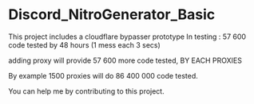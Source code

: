 # Discord_NitroGenerator_Basic

This project includes a cloudflare bypasser prototype
In testing : 57 600 code tested by 48 hours (1 mess each 3 secs)

adding proxy will provide 57 600 more code tested, BY EACH PROXIES


By example 1500 proxies will do 86 400 000 code tested.


You can help me by contributing to this project.
